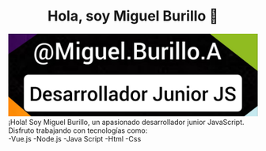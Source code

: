 <div align="center">
<h1 align="center">Hola, soy Miguel Burillo 👋</h1>
</div>
<img src="https://github.com/mburillo1/mburillo1/blob/main/Githubprofile.jpg">
¡Hola! Soy Miguel Burillo, un apasionado desarrollador junior JavaScript. Disfruto trabajando con tecnologías como:<br>
-Vue.js
-Node.js
-Java Script
-Html
-Css

